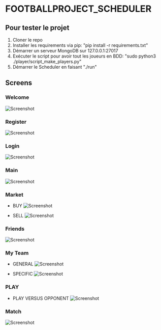 # FOOTBALLPROJECT_SCHEDULER

## Pour tester le projet

1. Cloner le repo
2. Installer les requirements via pip: "pip install -r requirements.txt"
3. Démarrer un serveur MongoDB sur 127.0.0.1:27017
4. Exécuter le script pour avoir tout les joueurs en BDD: "sudo python3 ./player/script_make_players.py"
5. Démarrer le Scheduler en faisant "./run"

## Screens

### Welcome
![Screenshot](screen_shoot/welcome.png)

### Register
![Screenshot](screen_shoot/register.png)

### Login
![Screenshot](screen_shoot/login.png)

### Main
![Screenshot](screen_shoot/main.png)

### Market
* BUY
![Screenshot](screen_shoot/buy.png)

* SELL
![Screenshot](screen_shoot/sell.png)

### Friends
![Screenshot](screen_shoot/friends.png)

### My Team
* GENERAL
![Screenshot](screen_shoot/my_team_general.png)
  
* SPECIFIC
![Screenshot](screen_shoot/my_team_specific.png)

### PLAY
* PLAY VERSUS OPPONENT
![Screenshot](screen_shoot/play_opponent.png)
  

### Match
![Screenshot](screen_shoot/match.png)
  

